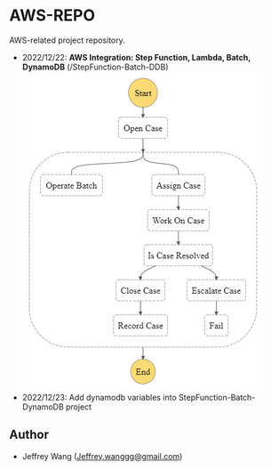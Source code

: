 # AWS-REPO
AWS-related project repository.

- 2022/12/22: **AWS Integration: Step Function, Lambda, Batch, DynamoDB** (/StepFunction-Batch-DDB)
![stepfunction.png](StepFunction-Batch-DDB.png)
- 2022/12/23: Add dynamodb variables into StepFunction-Batch-DynamoDB project

## Author <a name = "author"></a>
- Jeffrey Wang (Jeffrey.wanggg@gmail.com)